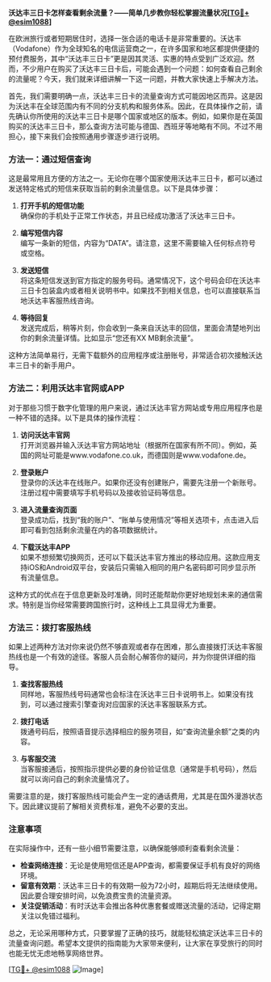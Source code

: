 **沃达丰三日卡怎样查看剩余流量？——简单几步教你轻松掌握流量状况[[TG💪+ @esim1088](https://t.me/s/esim1088)]**

在欧洲旅行或者短期居住时，选择一张合适的电话卡是非常重要的。沃达丰（Vodafone）作为全球知名的电信运营商之一，在许多国家和地区都提供便捷的预付费服务，其中“沃达丰三日卡”更是因其灵活、实惠的特点受到广泛欢迎。然而，不少用户在购买了沃达丰三日卡后，可能会遇到一个问题：如何查看自己剩余的流量呢？今天，我们就来详细讲解一下这一问题，并教大家快速上手解决方法。

首先，我们需要明确一点，沃达丰三日卡的流量查询方式可能因地区而异。这是因为沃达丰在全球范围内有不同的分支机构和服务体系。因此，在具体操作之前，请先确认你所使用的沃达丰三日卡是哪个国家或地区的版本。例如，如果你是在英国购买的沃达丰三日卡，那么查询方法可能与德国、西班牙等地略有不同。不过不用担心，接下来我们会按照通用步骤逐步进行说明。

### 方法一：通过短信查询

这是最常用且方便的方法之一。无论你在哪个国家使用沃达丰三日卡，都可以通过发送特定格式的短信来获取当前的剩余流量信息。以下是具体步骤：

1. **打开手机的短信功能**  
   确保你的手机处于正常工作状态，并且已经成功激活了沃达丰三日卡。

2. **编写短信内容**  
   编写一条新的短信，内容为“DATA”。请注意，这里不需要输入任何标点符号或空格。

3. **发送短信**  
   将这条短信发送到官方指定的服务号码。通常情况下，这个号码会印在沃达丰三日卡包装盒内或者相关说明书中。如果找不到相关信息，也可以直接联系当地沃达丰客服热线咨询。

4. **等待回复**  
   发送完成后，稍等片刻，你会收到一条来自沃达丰的回信，里面会清楚地列出你的剩余流量详情。比如显示“您还有XX MB剩余流量”。

这种方法简单易行，无需下载额外的应用程序或注册账号，非常适合初次接触沃达丰三日卡的新手用户。

### 方法二：利用沃达丰官网或APP

对于那些习惯于数字化管理的用户来说，通过沃达丰官方网站或专用应用程序也是一种不错的选择。以下是具体的操作流程：

1. **访问沃达丰官网**  
   打开浏览器并输入沃达丰官方网站地址（根据所在国家有所不同）。例如，英国的网址可能是www.vodafone.co.uk，而德国则是www.vodafone.de。

2. **登录账户**  
   登录你的沃达丰在线账户。如果你还没有创建账户，需要先注册一个新账号。注册过程中需要填写手机号码以及接收验证码等信息。

3. **进入流量查询页面**  
   登录成功后，找到“我的账户”、“账单与使用情况”等相关选项卡，点击进入后即可看到包括剩余流量在内的各项数据统计。

4. **下载沃达丰APP**  
   如果不想频繁切换网页，还可以下载沃达丰官方推出的移动应用。这款应用支持iOS和Android双平台，安装后只需输入相同的用户名密码即可同步显示所有流量信息。

这种方式的优点在于信息更新及时准确，同时还能帮助你更好地规划未来的通信需求。特别是当你经常需要跨国旅行时，这种线上工具显得尤为重要。

### 方法三：拨打客服热线

如果上述两种方法对你来说仍然不够直观或者存在困难，那么直接拨打沃达丰客服热线也是一个有效的途径。客服人员会耐心解答你的疑问，并为你提供详细的指导。

1. **查找客服热线**  
   同样地，客服热线号码通常也会标注在沃达丰三日卡说明书上。如果没有找到，可以通过搜索引擎查询对应国家的沃达丰客服联系方式。

2. **拨打电话**  
   拨通号码后，按照语音提示选择相应的服务项目，如“查询流量余额”之类的内容。

3. **与客服交流**  
   当客服接通后，按照指示提供必要的身份验证信息（通常是手机号码），然后就可以询问自己的剩余流量情况了。

需要注意的是，拨打客服热线可能会产生一定的通话费用，尤其是在国外漫游状态下。因此建议提前了解相关资费标准，避免不必要的支出。

### 注意事项

在实际操作中，还有一些小细节需要注意，以确保能够顺利查看剩余流量：

- **检查网络连接**：无论是使用短信还是APP查询，都需要保证手机有良好的网络环境。
- **留意有效期**：沃达丰三日卡的有效期一般为72小时，超期后将无法继续使用。因此要合理安排时间，以免浪费宝贵的流量资源。
- **关注促销活动**：有时沃达丰会推出各种优惠套餐或赠送流量的活动，记得定期关注以免错过福利。

总之，无论采用哪种方式，只要掌握了正确的技巧，就能轻松搞定沃达丰三日卡的流量查询问题。希望本文提供的指南能为大家带来便利，让大家在享受旅行的同时也能无忧无虑地畅享网络世界。

[[TG💪+ @esim1088](https://t.me/s/esim1088) ![Image](https://i.postimg.cc/4NQfJmqS/Snipaste-2025-05-13-00-14-12.png)]